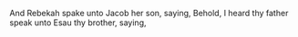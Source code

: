 And Rebekah spake unto Jacob her son, saying, Behold, I heard thy father speak unto Esau thy brother, saying,
